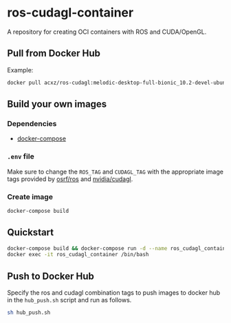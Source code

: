 # ros-cudagl-container
A repository for creating OCI containers with ROS and CUDA/OpenGL.

## Pull from Docker Hub

Example:

```bash
docker pull acxz/ros-cudagl:melodic-desktop-full-bionic_10.2-devel-ubuntu18.04
```

## Build your own images

### Dependencies

- [docker-compose](https://docs.docker.com/compose/)

### `.env` file

Make sure to change the `ROS_TAG` and `CUDAGL_TAG` with the appropriate image
tags provided by [osrf/ros](https://hub.docker.com/r/osrf/ros/tags) and
[nvidia/cudagl](https://hub.docker.com/r/nvidia/cudagl/tags).

### Create image
```bash
docker-compose build
```

## Quickstart
```bash
docker-compose build && docker-compose run -d --name ros_cudagl_container ros_cudagl
docker exec -it ros_cudagl_container /bin/bash
```

## Push to Docker Hub

Specify the ros and cudagl combination tags to push images to docker hub in the
`hub_push.sh` script and run as follows.

```bash
sh hub_push.sh
```
